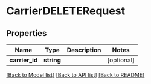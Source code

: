 # CarrierDELETERequest

## Properties
Name | Type | Description | Notes
------------ | ------------- | ------------- | -------------
**carrier_id** | **string** |  | [optional] 

[[Back to Model list]](../README.md#documentation-for-models) [[Back to API list]](../README.md#documentation-for-api-endpoints) [[Back to README]](../README.md)


